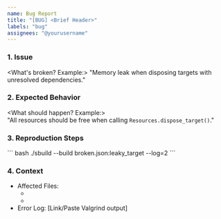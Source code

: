 ```yaml
---
name: Bug Report
title: "[BUG] <Brief Header>"
labels: "bug"
assignees: "@yourusername"
---
```


### **1. Issue**    
<What's broken? Example:>
"Memory leak when disposing targets with unresolved dependencies."

### **2. Expected Behavior**  
<What should happen? Example:>  
"All resources should be free when calling `Resources.dispose_target()`."

### **3. Reproduction Steps**
<How to reproduce the issue. Example:>  
``` bash
./sbuild --build broken.json:leaky_target --log=2  
```  

### **4. Context**
- Affected Files:  
  - <file>
  - <file>
- Error Log: [Link/Paste Valgrind output]
